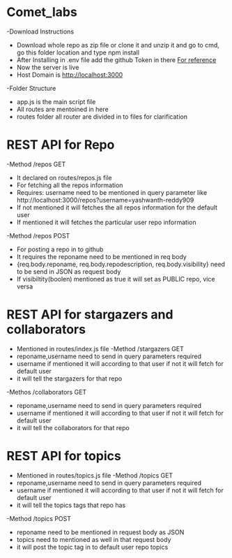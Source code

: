 # Comet_labs

  -Download Instructions
- Download whole repo as zip file or clone it and unzip it and go to cmd, go this folder location and type npm install<br>
- After Installing in .env file add the github Token in there <a href="https://github.com/settings/tokens">For reference</a><br>
- Now the server is live<br>
- Host Domain is [http://localhost:3000](http://localhost:3000/)

-Folder Structure 
- app.js is the main script file<br>
- All routes are mentoined in here<br>
- routes folder all router are divided in to files for clarification <br>


# REST API for Repo
 -Method /repos GET
- It declared on routes/repos.js file<br>
- For fetching all the repos information<br>
- Requires: username need to be mentioned in query parameter like http://localhost:3000/repos?username=yashwanth-reddy909 <br>
- If not mentioned it will fetches the all repos information for the default user<br>
- If mentioned it will fetches the particular user repo information<br>
 
-Method /repos POST
- For posting a repo in to github<br>
- It requires the reponame need to be mentioned in req body<br>
- {req.body.reponame, req.body.repodescription, req.body.visibility} need to be send in JSON as request body<br>
- If visibiltity(boolen) mentioned as true it will set as PUBLIC repo, vice versa<br>

# REST API for stargazers and collaborators
 - Mentioned in routes/index.js file
 -Method /stargazers GET
 - reponame,username need to send in query parameters required<br>
 - username if mentioned it will according to that user if not it will fetch for default user<br>
 - it will tell the stargazers for that repo
 
 -Methos /collaborators GET
 - reponame,username need to send in query parameters required<br>
 - username if mentioned it will according to that user if not it will fetch for default user<br>
 - it will tell the collaborators for that repo

# REST API for topics
 - Mentioned in routes/topics.js file
 -Method /topics GET
 - reponame,username need to send in query parameters required<br>
 - username if mentioned it will according to that user if not it will fetch for default user<br>
 - it will tell the topics tags that repo has<br>
 
 -Method /topics POST<br>
 - reponame need to be mentioned in request body as JSON<br>
 - topics need to mentioned as well in that request body<br>
 - it will post the topic tag in to default user repo topics <br>




